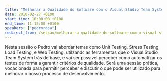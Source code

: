 ```yaml
---
title: "Melhorar a Qualidade do Software com o Visual Studio Team System"
date: 2010-02-27 +0100
start_time: 10:00:00 +0100
end_time: 11:15:00 +0100
speakers: ["pedrorosa"]
redirect_from: /sessao/melhorar-a-qualidade-do-software-com-o-visual-studio-team-system/
---
```

Nesta sessão o Pedro vai abordar temas como Unit Testing, Stress Testing, Load Testing, e Web Testing, utilzando as ferramentas que o Visual Studio Team System trás de base, e vai ser possivel perceber como automatizar os testes de forma a garantir critérios de qualidade. Será uma sessão prática, vocacionada para permitir perceber e discutir o que pode ser utilizado para melhorar o nosso processo de desenvolvimento.

